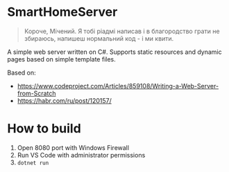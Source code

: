 # SmartHomeServer

> Короче, Мічений. Я тобі ріадмі написав і в благородство грати не збираюсь, напишеш нормальний код - і ми квити. 

A simple web server written on C#. Supports static resources and dynamic pages based on simple template files.

Based on:
- https://www.codeproject.com/Articles/859108/Writing-a-Web-Server-from-Scratch
- https://habr.com/ru/post/120157/

# How to build
1. Open 8080 port with Windows Firewall
2. Run VS Code with administrator permissions
3. `dotnet run`
